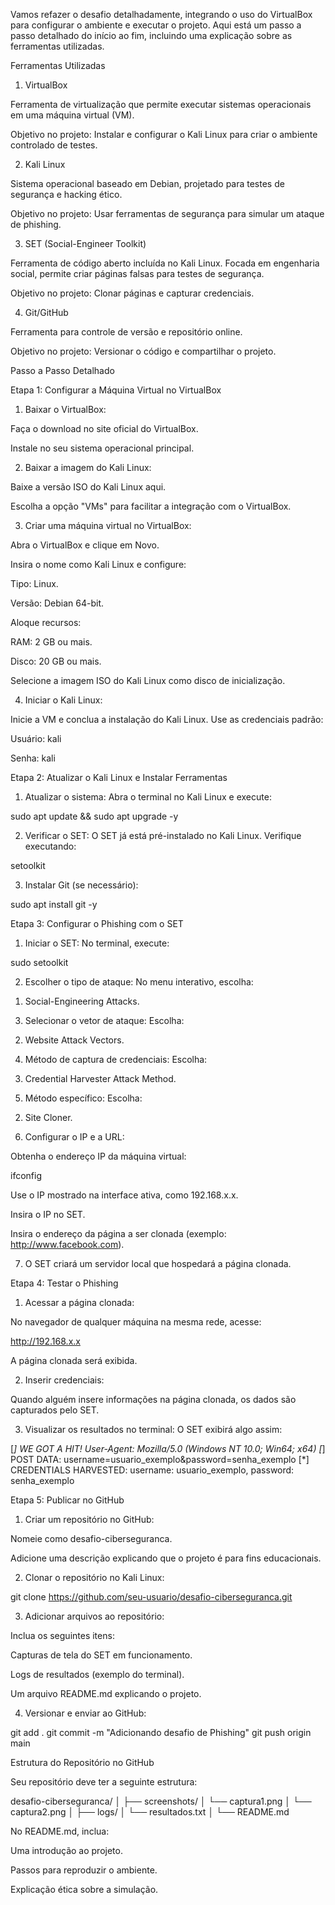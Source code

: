 
Vamos refazer o desafio detalhadamente, integrando o uso do VirtualBox para configurar o ambiente e executar o projeto. Aqui está um passo a passo detalhado do início ao fim, incluindo uma explicação sobre as ferramentas utilizadas.



Ferramentas Utilizadas

1. VirtualBox

Ferramenta de virtualização que permite executar sistemas operacionais em uma máquina virtual (VM).

Objetivo no projeto: Instalar e configurar o Kali Linux para criar o ambiente controlado de testes.


2. Kali Linux

Sistema operacional baseado em Debian, projetado para testes de segurança e hacking ético.

Objetivo no projeto: Usar ferramentas de segurança para simular um ataque de phishing.



3. SET (Social-Engineer Toolkit)

Ferramenta de código aberto incluída no Kali Linux. Focada em engenharia social, permite criar páginas falsas para testes de segurança.

Objetivo no projeto: Clonar páginas e capturar credenciais.



4. Git/GitHub

Ferramenta para controle de versão e repositório online.

Objetivo no projeto: Versionar o código e compartilhar o projeto.




Passo a Passo Detalhado

Etapa 1: Configurar a Máquina Virtual no VirtualBox

1. Baixar o VirtualBox:

Faça o download no site oficial do VirtualBox.

Instale no seu sistema operacional principal.


2. Baixar a imagem do Kali Linux:

Baixe a versão ISO do Kali Linux aqui.

Escolha a opção "VMs" para facilitar a integração com o VirtualBox.


3. Criar uma máquina virtual no VirtualBox:

Abra o VirtualBox e clique em Novo.

Insira o nome como Kali Linux e configure:

Tipo: Linux.

Versão: Debian 64-bit.


Aloque recursos:

RAM: 2 GB ou mais.

Disco: 20 GB ou mais.


Selecione a imagem ISO do Kali Linux como disco de inicialização.


4. Iniciar o Kali Linux:

Inicie a VM e conclua a instalação do Kali Linux. Use as credenciais padrão:

Usuário: kali

Senha: kali




Etapa 2: Atualizar o Kali Linux e Instalar Ferramentas

1. Atualizar o sistema:
Abra o terminal no Kali Linux e execute:

sudo apt update && sudo apt upgrade -y


2. Verificar o SET:
O SET já está pré-instalado no Kali Linux. Verifique executando:

setoolkit


3. Instalar Git (se necessário):

sudo apt install git -y




Etapa 3: Configurar o Phishing com o SET

1. Iniciar o SET:
No terminal, execute:

sudo setoolkit


2. Escolher o tipo de ataque:
No menu interativo, escolha:

1) Social-Engineering Attacks.



3. Selecionar o vetor de ataque:
Escolha:

2) Website Attack Vectors.



4. Método de captura de credenciais:
Escolha:

3) Credential Harvester Attack Method.



5. Método específico:
Escolha:

2) Site Cloner.



6. Configurar o IP e a URL:

Obtenha o endereço IP da máquina virtual:

ifconfig

Use o IP mostrado na interface ativa, como 192.168.x.x.

Insira o IP no SET.

Insira o endereço da página a ser clonada (exemplo: http://www.facebook.com).



7. O SET criará um servidor local que hospedará a página clonada.




Etapa 4: Testar o Phishing

1. Acessar a página clonada:

No navegador de qualquer máquina na mesma rede, acesse:

http://192.168.x.x

A página clonada será exibida.


2. Inserir credenciais:

Quando alguém insere informações na página clonada, os dados são capturados pelo SET.



3. Visualizar os resultados no terminal:
O SET exibirá algo assim:

[*] WE GOT A HIT! User-Agent: Mozilla/5.0 (Windows NT 10.0; Win64; x64)
[*] POST DATA: username=usuario_exemplo&password=senha_exemplo
[*] CREDENTIALS HARVESTED: username: usuario_exemplo, password: senha_exemplo




Etapa 5: Publicar no GitHub

1. Criar um repositório no GitHub:

Nomeie como desafio-ciberseguranca.

Adicione uma descrição explicando que o projeto é para fins educacionais.


2. Clonar o repositório no Kali Linux:

git clone https://github.com/seu-usuario/desafio-ciberseguranca.git


3. Adicionar arquivos ao repositório:

Inclua os seguintes itens:

Capturas de tela do SET em funcionamento.

Logs de resultados (exemplo do terminal).

Um arquivo README.md explicando o projeto.


4. Versionar e enviar ao GitHub:

git add .
git commit -m "Adicionando desafio de Phishing"
git push origin main



Estrutura do Repositório no GitHub

Seu repositório deve ter a seguinte estrutura:

desafio-ciberseguranca/
│
├── screenshots/
│   └── captura1.png
│   └── captura2.png
│
├── logs/
│   └── resultados.txt
│
└── README.md

No README.md, inclua:

Uma introdução ao projeto.

Passos para reproduzir o ambiente.

Explicação ética sobre a simulação.



